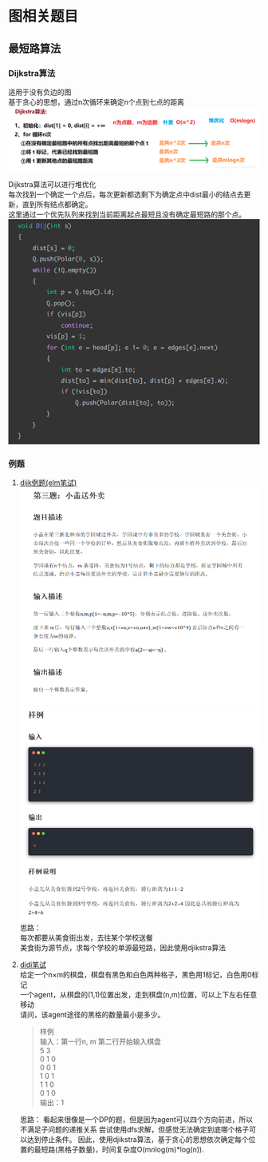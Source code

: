 # 图相关题目

## 最短路算法

### Dijkstra算法
适用于没有负边的图  
基于贪心的思想，通过n次循环来确定n个点到七点的距离  
![image](./picture/dijk1.png)

Dijkstra算法可以进行堆优化  
每次找到一个确定一个点后，每次更新都选剩下为确定点中dist最小的结点去更新，直到所有结点都确定。  
这里通过一个优先队列来找到当前距离起点最短且没有确定最短路的那个点。  
![image](./picture/dijk2.png)


### 例题

1. [dijk例题(elm笔试)](./dijk_elm.py)
  ![饿了么笔试题](./picture/example_elm.png)
  ![饿了么笔试题](./picture/example_elm_2.png)
  思路：  
  每次都要从美食街出发，去往某个学校送餐  
  美食街为源节点，求每个学校的单源最短路，因此使用djikstra算法

2. [didi笔试](./dijk_didi.py)  
   给定一个n×m的棋盘，棋盘有黑色和白色两种格子，黑色用1标记，白色用0标记  
   一个agent，从棋盘的(1,1)位置出发，走到棋盘(n,m)位置，可以上下左右任意移动  
   请问，该agent途径的黑格的数量最小是多少。
   > 样例  
   输入：第一行n, m 第二行开始输入棋盘  
   5 3  
   0 1 0  
   0 0 1  
   1 0 1  
   1 1 0  
   0 1 0  
   输出：1

   思路：
   看起来很像是一个DP的题，但是因为agent可以四个方向前进，所以不满足子问题的递推关系
   尝试使用dfs求解，但感觉无法确定到底哪个格子可以达到停止条件。
   因此，使用djikstra算法，基于贪心的思想依次确定每个位置的最短路(黑格子数量)，时间复杂度O(m*n*log(m)*log(n)).
